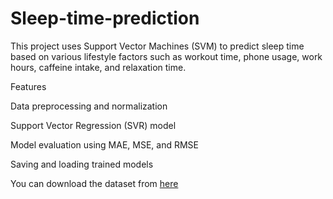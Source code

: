 # Sleep-time-prediction

This project uses Support Vector Machines (SVM) to predict sleep time based on various lifestyle factors such as workout time, phone usage, work hours, caffeine intake, and relaxation time.

Features

Data preprocessing and normalization

Support Vector Regression (SVR) model

Model evaluation using MAE, MSE, and RMSE

Saving and loading trained models

You can download the dataset from [here](https://www.kaggle.com/datasets/govindaramsriram/sleep-time-prediction)
